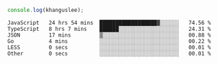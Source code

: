 ```js
console.log(khanguslee);
```

<!--START_SECTION:waka-->

```text
JavaScript   24 hrs 54 mins  ██████████████████▓░░░░░░   74.56 %
TypeScript   8 hrs 7 mins    ██████░░░░░░░░░░░░░░░░░░░   24.31 %
JSON         17 mins         ▒░░░░░░░░░░░░░░░░░░░░░░░░   00.88 %
Go           4 mins          ░░░░░░░░░░░░░░░░░░░░░░░░░   00.22 %
LESS         0 secs          ░░░░░░░░░░░░░░░░░░░░░░░░░   00.01 %
Other        0 secs          ░░░░░░░░░░░░░░░░░░░░░░░░░   00.01 %
```

<!--END_SECTION:waka-->

<!--
**khanguslee/khanguslee** is a ✨ _special_ ✨ repository because its `README.md` (this file) appears on your GitHub profile.

Here are some ideas to get you started:

- 🔭 I’m currently working on ...
- 🌱 I’m currently learning ...
- 👯 I’m looking to collaborate on ...
- 🤔 I’m looking for help with ...
- 💬 Ask me about ...
- 📫 How to reach me: ...
- 😄 Pronouns: ...
- ⚡ Fun fact: ...
-->
